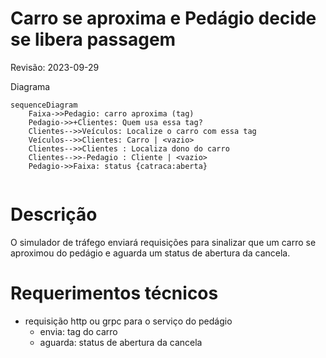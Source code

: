 # Carro se aproxima e Pedágio decide se libera passagem

Revisão: 2023-09-29

Diagrama

```mermaid
sequenceDiagram
    Faixa->>Pedagio: carro aproxima (tag)
    Pedagio->>+Clientes: Quem usa essa tag?
    Clientes-->>Veículos: Localize o carro com essa tag
    Veículos-->>Clientes: Carro | <vazio>
    Clientes-->>Clientes : Localiza dono do carro
    Clientes-->>-Pedagio : Cliente | <vazio>
    Pedagio->>Faixa: status {catraca:aberta}


```

# Descrição

O simulador de tráfego enviará requisições para sinalizar que um carro se aproximou do pedágio e aguarda um status de abertura da cancela.

# Requerimentos técnicos

- requisição http ou grpc para o serviço do pedágio
  - envia: tag do carro
  - aguarda: status de abertura da cancela
